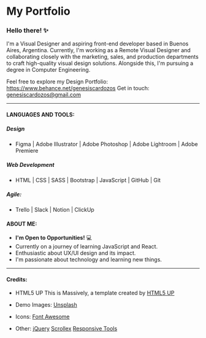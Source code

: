 # My Portfolio

### Hello there! ✨
I'm a Visual Designer and aspiring front-end developer based in Buenos Aires, Argentina.
Currently, I'm working as a Remote Visual Designer and collaborating closely with the marketing, sales, and production departments to craft high-quality visual design solutions. Alongside this, I'm pursuing a degree in Computer Engineering.

Feel free to explore my Design Portfolio: https://www.behance.net/genesiscardozos
Get in touch: genesiscardozos@gmail.com
___

#### LANGUAGES AND TOOLS:

##### Design

- Figma | Adobe Illustrator | Adobe Photoshop | Adobe Lightroom | Adobe Premiere 

##### Web Development

- HTML | CSS | SASS | Bootstrap | JavaScript | GitHub | Git

##### Agile:

- Trello | Slack | Notion | ClickUp

#### ABOUT ME: 
- **I'm Open to Opportunities!** 💻
- Currently on a journey of learning JavaScript and React.
- Enthusiastic about UX/UI design and its impact.
- I'm passionate about technology and learning new things.

___

#### Credits:

- HTML5 UP 
        This is Massively, a template created by [HTML5 UP](html5up.net)

- Demo Images:
        [Unsplash](https://unsplash.com/)

- Icons:
	    [Font Awesome](fontawesome.io)

- Other:
	    [jQuery](jquery.com)
	    [Scrollex](github.com/ajlkn/jquery.scrollex)
	    [Responsive Tools](github.com/ajlkn/responsive-tools)
